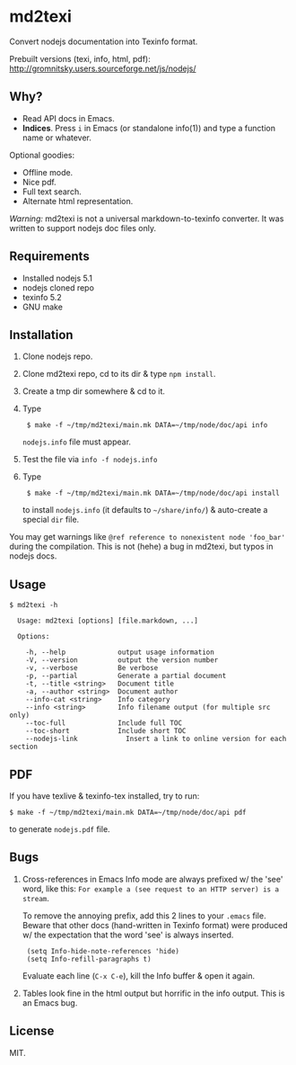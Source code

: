 # md2texi

Convert nodejs documentation into Texinfo format.

Prebuilt versions (texi, info, html, pdf): http://gromnitsky.users.sourceforge.net/js/nodejs/

## Why?

* Read API docs in Emacs.
* **Indices**. Press `i` in Emacs (or standalone info(1)) and type a
  function name or whatever.

Optional goodies:

* Offline mode.
* Nice pdf.
* Full text search.
* Alternate html representation.

*Warning:* md2texi is not a universal markdown-to-texinfo
converter. It was written to support nodejs doc files only.

## Requirements

* Installed nodejs 5.1
* nodejs cloned repo
* texinfo 5.2
* GNU make

## Installation

1. Clone nodejs repo.

2. Clone md2texi repo, cd to its dir & type `npm install`.

3. Create a tmp dir somewhere & cd to it.

4. Type

		$ make -f ~/tmp/md2texi/main.mk DATA=~/tmp/node/doc/api info

	`nodejs.info` file must appear.

5. Test the file via `info -f nodejs.info`

6. Type

		$ make -f ~/tmp/md2texi/main.mk DATA=~/tmp/node/doc/api install

	to install `nodejs.info` (it defaults to `~/share/info/`) &
	auto-create a special `dir` file.

You may get warnings like `@ref reference to nonexistent node
'foo_bar'` during the compilation. This is not (hehe) a bug in
md2texi, but typos in nodejs docs.

## Usage

```
$ md2texi -h

  Usage: md2texi [options] [file.markdown, ...]

  Options:

	-h, --help             output usage information
	-V, --version          output the version number
	-v, --verbose          Be verbose
	-p, --partial          Generate a partial document
	-t, --title <string>   Document title
	-a, --author <string>  Document author
	--info-cat <string>    Info category
	--info <string>        Info filename output (for multiple src only)
	--toc-full             Include full TOC
	--toc-short            Include short TOC
	--nodejs-link            Insert a link to online version for each section
```

## PDF

If you have texlive & texinfo-tex installed, try to run:

	$ make -f ~/tmp/md2texi/main.mk DATA=~/tmp/node/doc/api pdf

to generate `nodejs.pdf` file.

## Bugs

1. Cross-references in Emacs Info mode are always prefixed w/ the 'see'
   word, like this: `For example a (see request to an HTTP server) is a
   stream`.

	To remove the annoying prefix, add this 2 lines to your `.emacs`
	file. Beware that other docs (hand-written in Texinfo format) were
	produced w/ the expectation that the word 'see' is always
	inserted.

		(setq Info-hide-note-references 'hide)
		(setq Info-refill-paragraphs t)

	Evaluate each line (`C-x C-e`), kill the Info buffer & open it
	again.

2. Tables look fine in the html output but horrific in the info
   output. This is an Emacs bug.

## License

MIT.
